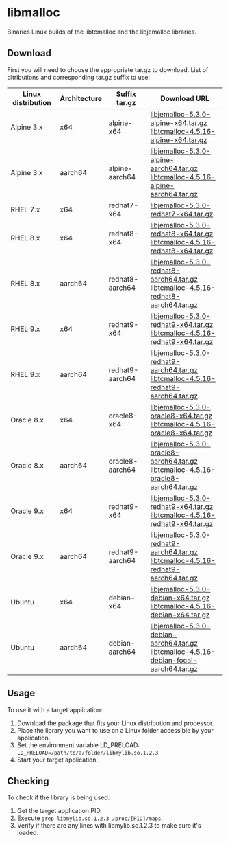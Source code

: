 # libmalloc

Binaries Linux builds of the libtcmalloc and the libjemalloc libraries.

## Download

First you will need to choose the appropriate tar.gz to download. List of ditributions and corresponding tar.gz suffix to use:

| Linux distribution | Architecture | Suffix tar.gz | Download URL |
|---|---|---|---|
| Alpine 3.x | x64 | alpine-x64 | [libjemalloc-5.3.0-alpine-x64.tar.gz](https://github.com/nmaguiar/libmalloc/releases/download/0.1.7/libjemalloc-5.3.0-alpine-x64.tar.gz)<br /> [libtcmalloc-4.5.16-alpine-x64.tar.gz](https://github.com/nmaguiar/libmalloc/releases/download/0.1.7/libtcmalloc-4.5.16-alpine-x64.tar.gz) |
| Alpine 3.x | aarch64 | alpine-aarch64 | [libjemalloc-5.3.0-alpine-aarch64.tar.gz](https://github.com/nmaguiar/libmalloc/releases/download/0.1.7/libjemalloc-5.3.0-alpine-aarch64.tar.gz)<br />[libtcmalloc-4.5.16-alpine-aarch64.tar.gz](https://github.com/nmaguiar/libmalloc/releases/download/0.1.7/libtcmalloc-4.5.16-alpine-aarch64.tar.gz) |
| RHEL 7.x | x64 | redhat7-x64 | [libjemalloc-5.3.0-redhat7-x64.tar.gz](https://github.com/nmaguiar/libmalloc/releases/download/0.1.7/libjemalloc-5.3.0-redhat7-x64.tar.gz) |
| RHEL 8.x | x64 | redhat8-x64 | [libjemalloc-5.3.0-redhat8-x64.tar.gz](https://github.com/nmaguiar/libmalloc/releases/download/0.1.7/libjemalloc-5.3.0-redhat8-x64.tar.gz)<br /> [libtcmalloc-4.5.16-redhat8-x64.tar.gz](https://github.com/nmaguiar/libmalloc/releases/download/0.1.7/libtcmalloc-4.5.16-redhat8-x64.tar.gz)  |
| RHEL 8.x | aarch64 | redhat8-aarch64 | [libjemalloc-5.3.0-redhat8-aarch64.tar.gz](https://github.com/nmaguiar/libmalloc/releases/download/0.1.7/libjemalloc-5.3.0-redhat8-aarch64.tar.gz)<br /> [libtcmalloc-4.5.16-redhat8-aarch64.tar.gz](https://github.com/nmaguiar/libmalloc/releases/download/0.1.7/libtcmalloc-4.5.16-redhat8-aarch64.tar.gz)  |
| RHEL 9.x | x64 | redhat9-x64 | [libjemalloc-5.3.0-redhat9-x64.tar.gz](https://github.com/nmaguiar/libmalloc/releases/download/0.1.7/libjemalloc-5.3.0-redhat9-x64.tar.gz)<br /> [libtcmalloc-4.5.16-redhat9-x64.tar.gz](https://github.com/nmaguiar/libmalloc/releases/download/0.1.7/libtcmalloc-4.5.16-redhat9-x64.tar.gz) |
| RHEL 9.x | aarch64 | redhat9-aarch64 | [libjemalloc-5.3.0-redhat9-aarch64.tar.gz](https://github.com/nmaguiar/libmalloc/releases/download/0.1.7/libjemalloc-5.3.0-redhat9-aarch64.tar.gz)<br /> [libtcmalloc-4.5.16-redhat9-aarch64.tar.gz](https://github.com/nmaguiar/libmalloc/releases/download/0.1.7/libtcmalloc-4.5.16-redhat9-aarch64.tar.gz)  |
| Oracle 8.x | x64 | oracle8-x64 | [libjemalloc-5.3.0-oracle8-x64.tar.gz](https://github.com/nmaguiar/libmalloc/releases/download/0.1.7/libjemalloc-5.3.0-oracle8-x64.tar.gz)<br /> [libtcmalloc-4.5.16-oracle8-x64.tar.gz](https://github.com/nmaguiar/libmalloc/releases/download/0.1.7/libtcmalloc-4.5.16-oracle8-x64.tar.gz)  |
| Oracle 8.x | aarch64 | oracle8-aarch64 | [libjemalloc-5.3.0-oracle8-aarch64.tar.gz](https://github.com/nmaguiar/libmalloc/releases/download/0.1.7/libjemalloc-5.3.0-oracle8-aarch64.tar.gz)<br /> [libtcmalloc-4.5.16-oracle8-aarch64.tar.gz](https://github.com/nmaguiar/libmalloc/releases/download/0.1.7/libtcmalloc-4.5.16-oracle8-aarch64.tar.gz) |
| Oracle 9.x | x64 | redhat9-x64 | [libjemalloc-5.3.0-redhat9-x64.tar.gz](https://github.com/nmaguiar/libmalloc/releases/download/0.1.7/libjemalloc-5.3.0-redhat9-x64.tar.gz)<br /> [libtcmalloc-4.5.16-redhat9-x64.tar.gz](https://github.com/nmaguiar/libmalloc/releases/download/0.1.7/libtcmalloc-4.5.16-redhat9-x64.tar.gz) |
| Oracle 9.x | aarch64 | redhat9-aarch64 | [libjemalloc-5.3.0-redhat9-aarch64.tar.gz](https://github.com/nmaguiar/libmalloc/releases/download/0.1.7/libjemalloc-5.3.0-redhat9-aarch64.tar.gz)<br /> [libtcmalloc-4.5.16-redhat9-aarch64.tar.gz](https://github.com/nmaguiar/libmalloc/releases/download/0.1.7/libtcmalloc-4.5.16-redhat9-aarch64.tar.gz)  |
| Ubuntu | x64 | debian-x64 | [libjemalloc-5.3.0-debian-x64.tar.gz](https://github.com/nmaguiar/libmalloc/releases/download/0.1.7/libjemalloc-5.3.0-debian-x64.tar.gz)<br /> [libtcmalloc-4.5.16-debian-x64.tar.gz](https://github.com/nmaguiar/libmalloc/releases/download/0.1.7/libtcmalloc-4.5.16-debian-x64.tar.gz) |
| Ubuntu | aarch64 | debian-aarch64 | [libjemalloc-5.3.0-debian-aarch64.tar.gz](https://github.com/nmaguiar/libmalloc/releases/download/0.1.7/libjemalloc-5.3.0-debian-focal-aarch64.tar.gz)<br /> [libtcmalloc-4.5.16-debian-focal-aarch64.tar.gz](https://github.com/nmaguiar/libmalloc/releases/download/0.1.7/libtcmalloc-4.5.16-debian-focal-aarch64.tar.gz) |

## Usage

To use it with a target application:

1. Download the package that fits your Linux distribution and processor.
2. Place the library you want to use on a Linux folder accessible by your application.
3. Set the environment variable LD_PRELOAD: ```LD_PRELOAD=/path/to/a/folder/libmylib.so.1.2.3```
4. Start your target application.

## Checking

To check if the library is being used:

1. Get the target application PID.
2. Execute ```grep libmylib.so.1.2.3 /proc/[PID]/maps```.
3. Verify if there are any lines with libmylib.so.1.2.3 to make sure it's loaded.
